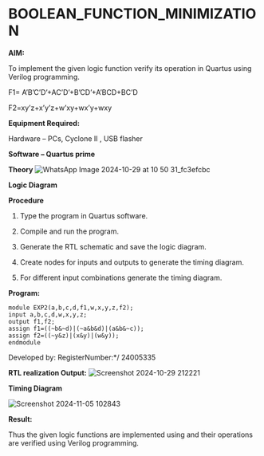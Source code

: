 # BOOLEAN_FUNCTION_MINIMIZATION

**AIM:**

To implement the given logic function verify its operation in Quartus using Verilog programming.

F1= A’B’C’D’+AC’D’+B’CD’+A’BCD+BC’D 

F2=xy’z+x’y’z+w’xy+wx’y+wxy

**Equipment Required:**

Hardware – PCs, Cyclone II , USB flasher

**Software – Quartus prime**

**Theory**
![WhatsApp Image 2024-10-29 at 10 50 31_fc3efcbc](https://github.com/user-attachments/assets/4a49a16c-1ec4-4b13-a2fd-eefaee44b0cd)


**Logic Diagram**

**Procedure**

1.	Type the program in Quartus software.

2.	Compile and run the program.

3.	Generate the RTL schematic and save the logic diagram.

4.	Create nodes for inputs and outputs to generate the timing diagram.

5.	For different input combinations generate the timing diagram.


**Program:**
```
module EXP2(a,b,c,d,f1,w,x,y,z,f2);
input a,b,c,d,w,x,y,z;
output f1,f2;
assign f1=((~b&~d)|(~a&b&d)|(a&b&~c));
assign f2=((~y&z)|(x&y)|(w&y));
endmodule
```

Developed by: RegisterNumber:*/ 24005335


**RTL realization Output:**
![Screenshot 2024-10-29 212221](https://github.com/user-attachments/assets/8c3fc74e-41ed-4df0-b77f-65072e1bd1cc)

**Timing Diagram**

![Screenshot 2024-11-05 102843](https://github.com/user-attachments/assets/d8d49455-9842-4160-8138-25ab7deb4d28)

**Result:**

Thus the given logic functions are implemented using and their operations are verified using Verilog programming.

